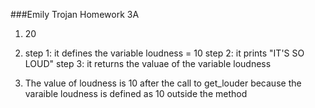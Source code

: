###Emily Trojan Homework 3A

1. 20

2. step 1: it defines the variable loudness = 10
   step 2: it prints "IT'S SO LOUD"
   step 3: it returns the valuae of the variable loudness 

3. The value of loudness is 10 after the call to get_louder because the varaible loudness is defined as 10 outside the method 
